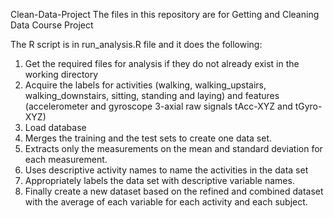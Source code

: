 Clean-Data-Project
The files in this repository are for Getting and Cleaning Data Course Project

The R script is in run_analysis.R file and it does the following:

1. Get the required files for analysis if they do not already exist in the working directory
2. Acquire the labels for activities (walking, walking_upstairs, walking_downstairs, sitting, standing and laying) and features (accelerometer and gyroscope 3-axial raw signals tAcc-XYZ and tGyro-XYZ)
3. Load database
4. Merges the training and the test sets to create one data set.
5. Extracts only the measurements on the mean and standard deviation for each measurement.
6. Uses descriptive activity names to name the activities in the data set
7. Appropriately labels the data set with descriptive variable names.
8. Finally create a new dataset based on the refined and combined dataset with the average of each variable for each activity and each subject.
